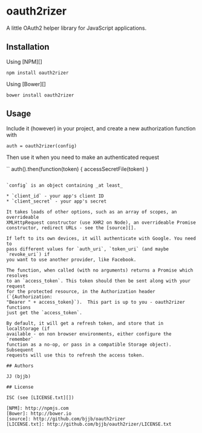 # oauth2rizer

A little OAuth2 helper library for JavaScript applications.

## Installation

Using [NPM][]

    npm install oauth2rizer

Using [Bower][]

    bower install oauth2rizer

## Usage

Include it (however) in your project, and create a new authorization function
with

```
auth = oauth2rizer(config)
```

Then use it when you need to make an authenticated request

``
auth().then(function(token) {
  accessSecretFile(token)
}
```

`config` is an object containing _at least_

* `client_id` - your app's client ID
* `client_secret` - your app's secret

It takes loads of other options, such as an array of scopes, an overrideable
XMLHttpRequest constructor (use XHR2 on Node), an overrideable Promise
constructor, redirect URLs - see the [source][].

If left to its own devices, it will authenticate with Google. You need to
pass different values for `auth_uri`, `token_uri` (and maybe `revoke_uri`) if
you want to use another provider, like Facebook.

The function, when called (with no arguments) returns a Promise which resolves
to an `access_token`. This token should then be sent along with your request
for the protected resource, in the Authorization header (`{Authorization:
"Bearer " + access_token}`).  This part is up to you - oauth2rizer functions
just get the `access_token`.

By default, it will get a refresh token, and store that in localStorage (if
available - on non browser environments, either configure the `remember`
function as a no-op, or pass in a compatible Storage object). Subsequent
requests will use this to refresh the access token.

## Authors

JJ (bjjb)

## License

ISC (see [LICENSE.txt][])

[NPM]: http://npmjs.com
[Bower]: http://bower.io
[source]: http://github.com/bjjb/oauth2rizer
[LICENSE.txt]: http://github.com/bjjb/oauth2rizer/LICENSE.txt
